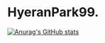 # HyeranPark99.
[![Anurag's GitHub stats](https://github-readme-stats.vercel.app/api?username=HyeranPark99)](https://github.com/anuraghazra/github-readme-stats)
